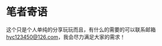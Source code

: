# 笔者寄语

这个只是个人单纯的分享玩玩而且，有什么的需要的可以联系邮箱[hyc123450@126.com](mailto://hyc123450@126.com)，我会尽力满足大家的需求！



